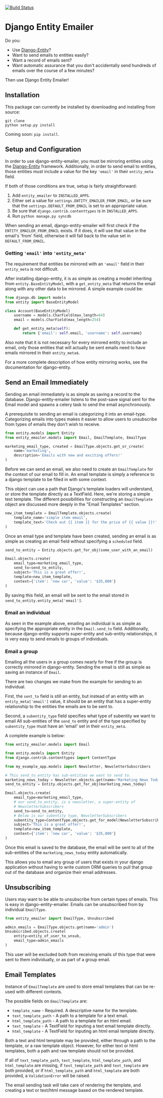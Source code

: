 [![Build Status](https://travis-ci.org/ambitioninc/django-entity-emailer.svg?branch=develop)](https://travis-ci.org/ambitioninc/django-entity-emailer)

Django Entity Emailer
==================================================

Do you:

- Use [Django-Entity](https://github.com/ambitioninc/django-entity)?
- Want to send emails to entities easily?
- Want a record of emails sent?
- Want automatic assurance that you don't accidentally send hundreds
  of emails over the course of a few minutes?

Then use Django Entity Emailer!


Installation
--------------------------------------------------

This package can currently be installed by downloading and installing
from source:

    git clone
    python setup.py install

Coming soon: `pip install`.


Setup and Configuration
--------------------------------------------------

In order to use django-entity-emailer, you must be mirroring entities
using the
[Django-Entity](https://github.com/ambitioninc/django-entity)
framework. Additionally, in order to send email to entities, those
entities must include a value for the key `'email'` in their
`entity_meta` field.

If both of those conditions are true, setup is fairly straightforward:

1. Add `entity_emailer` to `INSTALLED_APPS`.
2. Either set a value for `settings.ENTITY_EMAILER_FROM_EMAIL`, or be
   sure that the `settings.DEFAULT_FROM_EMAIL` is set to an
   appropriate value. 
4. Be sure that `django.contrib.contenttypes` is in `INSTALLED_APPS`.
5. Run `python manage.py syncdb`

When sending an email, django-entity-emailer will first check if the
`ENTITY_EMAILER_FROM_EMAIL` exists. If it does, it will use that value
in the email's 'from' field, otherwise it will fall back to the value
set in `DEFAULT_FROM_EMAIL`.

### Getting `'email'` into `'entity_meta'`

The requirement that entities be mirrored with an `'email'` field in
their `entity_meta` is not difficult.

After installing django-entity, it is as simple as creating a model
inheriting from `entity.BaseEntityModel`, with a `get_entity_meta`
that returns the email along with any other data to be mirrored. A
simple example could be:

```python
from django.db import models
from entity import BaseEntityModel

class Account(BaseEntityModel)
    username = models.CharField(max_length=64)
    email = models.CharField(max_length=254)

    def get_entity_meta(self):
        return {'email': self.email, 'username': self.username}
```

Also note that it is not necessary for every mirrored entity to
include an email, only those entities that will actually be sent
emails need to have emails mirrored in their `entity_meta`s.

For a more complete description of how entity mirroring works, see the
documentation for django-entity.

Send an Email Immediately
--------------------------------------------------

Sending an email immediately is as simple as saving a record to the
database. Django-entity-emailer listens to the post-save signal sent
for the Email model and spawns a celery task to send the email
asynchronously.

A prerequisite to sending an email is categorizing it into an
email-type. Categorizing emails into types makes it easier to allow
users to unsubscribe from types of emails they don't wish to receive.

``` python
from entity.models import Entity
from entity_emailer.models import Email, EmailTemplate, EmailType

marketing_email_type, created = EmailType.objects.get_or_create(
    name='marketing',
    description='Emails with new and exciting offers!'
)
```

Before we can send an email, we also need to create an `EmailTemplate`
for the context of our email to fill in. An email template is simply a
reference to a django template to be filled in with some context.

This object can use a path that Django's template loaders will
understand, or store the template directly as a TextField. Here, we're
storing a simple text template. The different possibilities for
constructing an `EmailTemplate` object are discussed more deeply in
the "Email Templates" section.

```python
new_item_template = EmailTemplate.objects.create(
    template_name='simple item email',
    template_text='Check out {{ item }} for the price of {{ value }}!'
)
```

Once an email type and template have been created, sending an email is
as simple as creating an email field without specifying a `scheduled`
field.

```python
send_to_entity = Entity.objects.get_for_obj(some_user_with_an_email)

Email.objects.create(
    email_type=marketing_email_type,
    send_to=send_to_entity,
    subject='This is a great offer!',
    template=new_item_template,
    context={'item': 'new car', 'value': '$35,000'}
)
```

By saving this field, an email will be sent to the email stored in
`send_to_entity.entity_meta['email']`.

### Email an individual

As seen in the example above, emailing an individual is as simple as
specifying the appropriate entity in the `Email.send_to`
field. Additionally, because django-entity supports super-entity and
sub-entity relationships, it is very easy to send emails to groups of
individuals.

### Email a group

Emailing all the users in a group comes nearly for free if the group
is correctly mirrored in django-entity. Sending the email is still as
simple as saving an instance of `Email`.

There are two changes we make from the example for sending to an
individual.

First, the `sent_to` field is still an entity, but instead of an
entity with an `entity_meta['email']` value, it should be an entity
that has a super-entity relationship to the entities the emails are to
be sent to.

Second, a `subentity_type` field specifies what type of subentity we
want to email All sub-entities of the `send_to` entity and of the type
specified by `subentity_type` must have an 'email' set in their
`entity_meta`.

A complete example is below:

```python
from entity_emailer.models import Email

from entity.models import Entity
from django.contrib.contenttypes import ContentType

from my_example_app.models import Newsletter, NewsletterSubscribers

# This send_to_entity has sub-entities we want to send to.
marketing_news_today = Newsletter.objects.get(name='Marketing News Today')
send_to_entity = Entity.objects.get_for_obj(marketing_news_today)

Email.objects.create(
    email_type=marketing_email_type,
    # our send_to_entity, is a newsletter, a super-entity of
    # NewsletterSubscribers
    send_to=send_to_entity,
    # Below is our subentity type, NewsletterSubscribers
    subentity_type=ContentType.objects.get_for_model(NewsletterSubscribers)
    subject='This is a great offer!',
    template=new_item_template,
    context={'item': 'new car', 'value': '$35,000'}
)
```

Once this email is saved to the database, the email will be sent to all
of the sub-entities of the `marketing_news_today` entity automatically.

This allows you to email any group of users that exists in your django
application without having to write custom ORM queries to pull that
group out of the database and organize their email addresses.


Unsubscribing
--------------------------------------------------

Users may want to be able to unsubscribe from certain types of
emails. This is easy in django-entity-emailer. Emails can be
unsubscribed from by individual `EmailType`.

```python
from entity_emailer import EmailType, Unsubscribed

admin_emails = EmailType.objects.get(name='admin')
Unsubscribed.objects.create(
    entity=entity_of_user_to_unsub,
    email_type=admin_emails
)
```

This user will be excluded both from receiving emails of this type
that were sent to them individually, or as part of a group email.


Email Templates
--------------------------------------------------

Instance of `EmailTemplate` are used to store email templates that can
be re-used with different contexts.

The possible fields on `EmailTemplate` are:

- `template_name` - Required. A descriptive name for the template.
- `text_template_path` - A path to a template for a text email.
- `html_template_path` - A path to a template for an html email.
- `text_template` - A TextField for inputing a text email template directly.
- `html_template` - A TextField for inputing an html email template directly.

Both a text and html template may be provided, either through a path
to the template, or a raw template object. However, for either text or
html templates, both a path and raw template should not be provided.

If all of `text_template_path`, `text_template`, `html_template_path`,
and `html_template` are missing, if `text_template_path` and
`text_template` are both provided, or if `html_template_path` and
`html_template` are both provided, a `ValidationError` will be raised.

The email sending task will take care of rendering the template,
and creating a text or text/html message based on the rendered
template.
